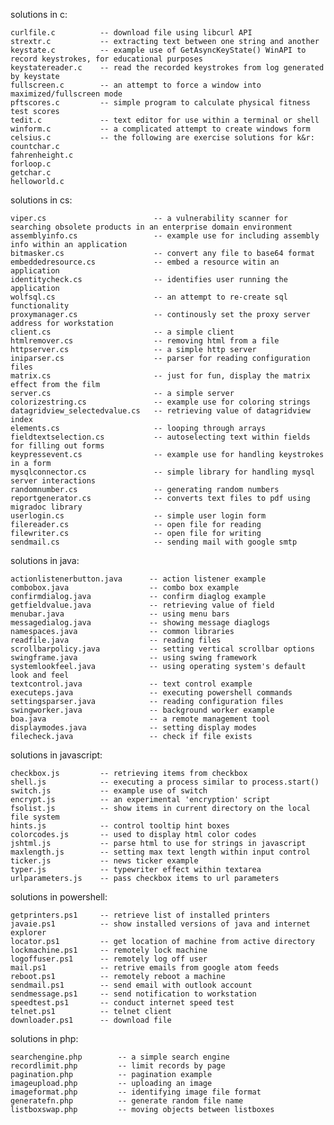 solutions in c:

    curlfile.c          -- download file using libcurl API
    strextr.c           -- extracting text between one string and another
    keystate.c          -- example use of GetAsyncKeyState() WinAPI to record keystrokes, for educational purposes
    keystatereader.c    -- read the recorded keystrokes from log generated by keystate
    fullscreen.c        -- an attempt to force a window into maximized/fullscreen mode
    pftscores.c         -- simple program to calculate physical fitness test scores
    tedit.c             -- text editor for use within a terminal or shell
    winform.c           -- a complicated attempt to create windows form
    celsius.c           -- the following are exercise solutions for k&r:
    countchar.c
    fahrenheight.c
    forloop.c
    getchar.c
    helloworld.c

solutions in cs:

    viper.cs                        -- a vulnerability scanner for searching obsolete products in an enterprise domain environment
    assemblyinfo.cs                 -- example use for including assembly info within an application
    bitmasker.cs                    -- convert any file to base64 format
    embeddedresource.cs             -- embed a resource witin an application
    identitycheck.cs                -- identifies user running the application
    wolfsql.cs                      -- an attempt to re-create sql functionality
    proxymanager.cs                 -- continously set the proxy server address for workstation
    client.cs                       -- a simple client
    htmlremover.cs                  -- removing html from a file
    httpserver.cs                   -- a simple http server
    iniparser.cs                    -- parser for reading configuration files
    matrix.cs                       -- just for fun, display the matrix effect from the film
    server.cs                       -- a simple server
    colorizestring.cs               -- example use for coloring strings
    datagridview_selectedvalue.cs   -- retrieving value of datagridview index
    elements.cs                     -- looping through arrays
    fieldtextselection.cs           -- autoselecting text within fields for filling out forms
    keypressevent.cs                -- example use for handling keystrokes in a form
    mysqlconnector.cs               -- simple library for handling mysql server interactions
    randomnumber.cs                 -- generating random numbers
    reportgenerator.cs              -- converts text files to pdf using migradoc library
    userlogin.cs                    -- simple user login form
    filereader.cs                   -- open file for reading
    filewriter.cs                   -- open file for writing
    sendmail.cs                     -- sending mail with google smtp

solutions in java:

    actionlistenerbutton.java      -- action listener example
    combobox.java                  -- combo box example
    confirmdialog.java             -- confirm diaglog example
    getfieldvalue.java             -- retrieving value of field
    menubar.java                   -- using menu bars
    messagedialog.java             -- showing message diaglogs
    namespaces.java                -- common libraries
    readfile.java                  -- reading files
    scrollbarpolicy.java           -- setting vertical scrollbar options
    swingframe.java                -- using swing framework
    systemlookfeel.java            -- using operating system's default look and feel    
    textcontrol.java               -- text control example
    executeps.java                 -- executing powershell commands
    settingsparser.java            -- reading configuration files
    swingworker.java               -- background worker example
    boa.java                       -- a remote management tool      
    displaymodes.java              -- setting display modes
    filecheck.java                 -- check if file exists

solutions in javascript:

    checkbox.js         -- retrieving items from checkbox
    shell.js            -- executing a process similar to process.start()
    switch.js           -- example use of switch
    encrypt.js          -- an experimental 'encryption' script
    fsolist.js          -- show items in current directory on the local file system
    hints.js            -- control tooltip hint boxes
    colorcodes.js       -- used to display html color codes
    jshtml.js           -- parse html to use for strings in javascript
    maxlength.js        -- setting max text length within input control
    ticker.js           -- news ticker example
    typer.js            -- typewriter effect within textarea
    urlparameters.js    -- pass checkbox items to url parameters

solutions in powershell:

    getprinters.ps1     -- retrieve list of installed printers
    javaie.ps1          -- show installed versions of java and internet explorer
    locator.ps1         -- get location of machine from active directory
    lockmachine.ps1     -- remotely lock machine
    logoffuser.ps1      -- remotely log off user
    mail.ps1            -- retrive emails from google atom feeds
    reboot.ps1          -- remotely reboot a machine
    sendmail.ps1        -- send email with outlook account
    sendmessage.ps1     -- send notification to workstation
    speedtest.ps1       -- conduct internet speed test
    telnet.ps1          -- telnet client
    downloader.ps1      -- download file

solutions in php:

    searchengine.php        -- a simple search engine
    recordlimit.php         -- limit records by page
    pagination.php          -- pagination example
    imageupload.php         -- uploading an image
    imageformat.php         -- identifying image file format
    generatefn.php          -- generate random file name
    listboxswap.php         -- moving objects between listboxes
